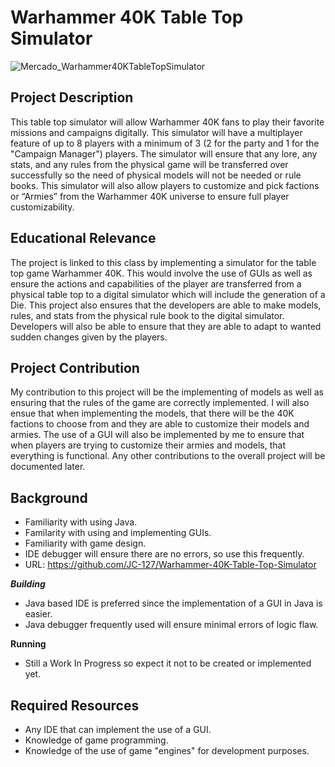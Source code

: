 # Warhammer 40K Table Top Simulator

![Mercado_Warhammer40KTableTopSimulator](https://user-images.githubusercontent.com/59926633/134108006-4bbe2f58-393e-43f4-b984-b7aa24e3338a.png)

## Project Description
This table top simulator will allow Warhammer 40K fans to play their favorite missions and campaigns digitally. This simulator will have a multiplayer feature of up to 8 players with a minimum of 3 (2 for the party and 1 for the "Campaign Manager") players. The simulator will ensure that any lore, any stats, and any rules from the physical game will be transferred over successfully so the need of physical models will not be needed or rule books. This simulator will also allow players to customize and pick factions or “Armies” from the Warhammer 40K universe to ensure full player customizability.

## Educational Relevance
The project is linked to this class by implementing a simulator for the table top game Warhammer 40K. This would involve the use of GUIs as well as ensure the actions and capabilities of the player are transferred from a physical table top to a digital simulator which will include the generation of a Die. This project also ensures that the developers are able to make models, rules, and stats from the physical rule book to the digital simulator. Developers will also be able to ensure that they are able to adapt to wanted sudden changes given by the players.

## Project Contribution
My contribution to this project will be the implementing of models as well as ensuring that the rules of the game are correctly implemented. I will also ensue that when implementing the models, that there will be the 40K factions to choose from and they are able to customize their models and armies. The use of a GUI will also be implemented by me to ensure that when players are trying to customize their armies and models, that everything is functional. Any other contributions to the overall project will be documented later.

## Background
- Familiarity with using Java.
- Familarity with using and implementing GUIs.
- Familiarity with game design.
- IDE debugger will ensure there are no errors, so use this frequently.
- URL: <https://github.com/JC-127/Warhammer-40K-Table-Top-Simulator>

***Building***
- Java based IDE is preferred since the implementation of a GUI in Java is easier.
- Java debugger frequently used will ensure minimal errors of logic flaw. 

**Running**
- Still a Work In Progress so expect it not to be created or implemented yet.

## Required Resources
- Any IDE that can implement the use of a GUI.
- Knowledge of game programming.
- Knowledge of the use of game "engines" for development purposes.
